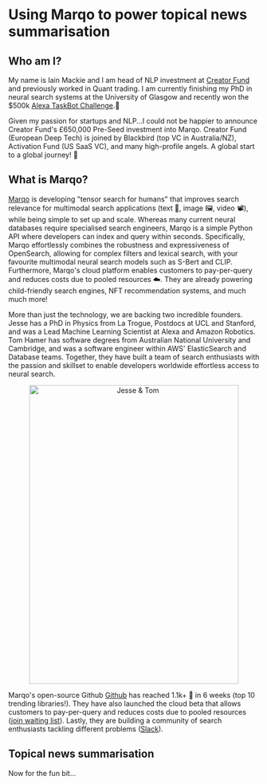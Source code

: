 # Using Marqo to power topical news summarisation

## Who am I?

My name is Iain Mackie and I am head of NLP investment at <a href="https://thecreatorfund.com/">Creator Fund</a> and previously worked in Quant trading. I am currently finishing my PhD in neural search systems at the University of Glasgow and recently won the $500k <a href="https://www.digit.fyi/next-gen-ai-assistant-from-glasgow-uni-wins-amazon-taskbot-challenge/">Alexa TaskBot Challenge</a>.🤖 

Given my passion for startups and NLP...I could not be happier to announce Creator Fund's £650,000 Pre-Seed investment into Marqo. Creator Fund (European Deep Tech) is joined by Blackbird (top VC in Australia/NZ), Activation Fund (US SaaS VC), and many high-profile angels. A global start to a global journey! 🚀    

## What is Marqo?

<a href="https://www.marqo.ai">Marqo</a> is developing "tensor search for humans" that improves search relevance for multimodal search applications (text 💬, image 🖼️, video 📽️), while being simple to set up and scale. Whereas many current neural databases require specialised search engineers, Marqo is a simple Python API where developers can index and query within seconds. Specifically, Marqo effortlessly combines the robustness and expressiveness of OpenSearch, allowing for complex filters and lexical search, with your favourite multimodal neural search models such as S-Bert and CLIP. Furthermore, Marqo's cloud platform enables customers to pay-per-query and reduces costs due to pooled resources ☁️. They are already powering child-friendly search engines, NFT recommendation systems, and much much more! 

More than just the technology, we are backing two incredible founders. Jesse has a PhD in Physics from La Trogue, Postdocs at UCL and Stanford, and was a Lead Machine Learning Scientist at Alexa and Amazon Robotics. Tom Hamer has software degrees from Australian National University and Cambridge, and was a software engineer within AWS' ElasticSearch and Database teams. Together, they have built a team of search enthusiasts with the passion and skillset to enable developers worldwide effortless access to neural search. 

<p align="center">
    <img src="https://github.com/iain-mackie/marqo-gpt3/blob/main/assets/marqo_photo.jpeg" alt="Jesse & Tom" width="420" height="600" >


Marqo's open-source Github <a href="https://github.com/marqo-ai/marqo">Github</a> has reached 1.1k+ 🌟 in 6 weeks (top 10 trending libraries!). They have also launched the cloud beta that allows customers to pay-per-query and reduces costs due to pooled resources (<a href="https://q78175g1wwa.typeform.com/to/d0PEuRPC">join waiting list</a>). Lastly, they are building a community of search enthusiasts tackling different problems (<a href="https://join.slack.com/t/marqo-community/shared_invite/zt-1d737l76e-u~b3Rvey2IN2nGM4wyr44w">Slack</a>).

## Topical news summarisation

Now for the fun bit...


